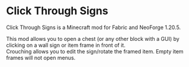 # Click Through Signs
Click Through Signs is a Minecraft mod for Fabric and NeoForge 1.20.5.  

This mod allows you to open a chest (or any other block with a GUI) by clicking on a wall sign or item frame in front of it.  
Crouching allows you to edit the sign/rotate the framed item. Empty item frames will not open menus.